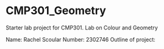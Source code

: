 # CMP301_Geometry
Starter lab project for CMP301. Lab on Colour and Geometry

Name: 	Rachel Scoular
Number: 2302746
Outline of project: 
